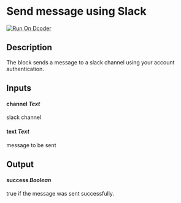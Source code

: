 # Send message using Slack
[![Run On Dcoder](https://static-content.dcoder.tech/dcoder-assets/run-on-dcoder.svg)](https://code.dcoder.tech/files/project/6050c2ff758323adae3d1071)

## Description
The block sends a message to a slack channel using your account authentication.

## Inputs
#### **channel**  *Text*
slack channel
#### **text**  *Text*
message to be sent

## Output
#### **success**  *Boolean*
true if the message was sent successfully.

